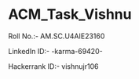 # ACM_Task_Vishnu
Roll No.:- AM.SC.U4AIE23160

LinkedIn ID:-  -karma-69420-

Hackerrank ID:- vishnujr106
